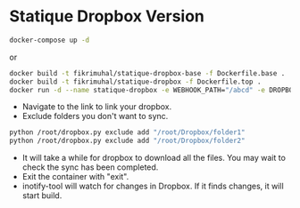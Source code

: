# Statique Dropbox Version

```bash
docker-compose up -d
```
or

```bash
docker build -t fikrimuhal/statique-dropbox-base -f Dockerfile.base .
docker build -t fikrimuhal/statique-dropbox -f Dockerfile.top .
docker run -d --name statique-dropbox -e WEBHOOK_PATH="/abcd" -e DROPBOX_DOCS_REL_PATH="/docs" -p 3000:3000 fikrimuhal/statique-dropbox
```

* Navigate to the link to link your dropbox.
* Exclude folders you don't want to sync.
```bash
python /root/dropbox.py exclude add "/root/Dropbox/folder1"
python /root/dropbox.py exclude add "/root/Dropbox/folder2"
```

* It will take a while for dropbox to download all the files. You may wait to check the sync has been completed.
* Exit the container with "exit".
* inotify-tool will watch for changes in Dropbox. If it finds changes, it will start build.
